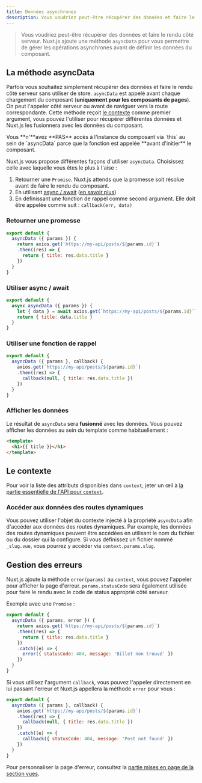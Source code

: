 ```yaml
---
title: Données asynchrones
description: Vous voudriez peut-être récupérer des données et faire le rendu côté serveur. Nuxt.js ajoute une méthode `asyncData` pour vous permettre de gérer les opérations asynchrones avant de définir les données du composant.
---
```


> Vous voudriez peut-être récupérer des données et faire le rendu côté serveur.
Nuxt.js ajoute une méthode `asyncData` pour vous permettre de gérer les opérations asynchrones avant de définir les données du composant.

## La méthode asyncData

Parfois vous souhaitez simplement récupérer des données et faire le rendu côté serveur sans utiliser de store.
`asyncData` est appelé avant chaque chargement du composant (**uniquement pour les composants de pages**).
On peut l'appeler côté serveur ou avant de naviguer vers la route correspondante.
Cette méthode reçoit [le contexte](/api#context) comme premier argument, vous pouvez l'utiliser pour récupérer différentes données et Nuxt.js les fusionnera avec les données du composant.

<div class="Alert Alert--orange">Vous **n'**avez **PAS** accès à l'instance du composant via `this` au sein de `asyncData` parce que la fonction est appelée **avant d'initier** le composant.</div>

Nuxt.js vous propose différentes façons d'utiliser `asyncData`. Choisissez celle avec laquelle vous êtes le plus à l'aise :

1. Retourner une `Promise`. Nuxt.js attends que la promesse soit résolue avant de faire le rendu du composant.
2. En utilisant [async / await](https://github.com/lukehoban/ecmascript-asyncawait) ([en savoir plus](https://zeit.co/blog/async-and-await))
3. En définissant une fonction de rappel comme second argument. Elle doit être appelée comme suit : `callback(err, data)`

### Retourner une promesse
```js
export default {
  asyncData ({ params }) {
    return axios.get(`https://my-api/posts/${params.id}`)
    .then((res) => {
      return { title: res.data.title }
    })
  }
}
```

### Utiliser async / await
```js
export default {
  async asyncData ({ params }) {
    let { data } = await axios.get(`https://my-api/posts/${params.id}`)
    return { title: data.title }
  }
}
```

### Utiliser une fonction de rappel
```js
export default {
  asyncData ({ params }, callback) {
    axios.get(`https://my-api/posts/${params.id}`)
    .then((res) => {
      callback(null, { title: res.data.title })
    })
  }
}
```

### Afficher les données

Le résultat de `asyncData` sera **fusionné** avec les données.
Vous pouvez afficher les données au sein du template comme habituellement :

```html
<template>
  <h1>{{ title }}</h1>
</template>
```

## Le contexte

Pour voir la liste des attributs disponibles dans `context`, jeter un œil à [la partie essentielle de l'API pour `context`](/api/context).

### Accéder aux données des routes dynamiques

Vous pouvez utiliser l'objet du contexte injecté à la propriété `asyncData` afin d'accéder aux données des routes dynamiques. Par example, les données des routes dynamiques peuvent être accédées en utilisant le nom du fichier ou du dossier qui la configure. Si vous définissez un fichier nommé `_slug.vue`, vous pourrez y accéder via `context.params.slug`.

## Gestion des erreurs

Nuxt.js ajoute la méthode `error(params)` au `context`, vous pouvez l'appeler pour afficher la page d'erreur. `params.statusCode` sera également utilisée pour faire le rendu avec le code de status approprié côté serveur.

Exemple avec une `Promise` :
```js
export default {
  asyncData ({ params, error }) {
    return axios.get(`https://my-api/posts/${params.id}`)
    .then((res) => {
      return { title: res.data.title }
    })
    .catch((e) => {
      error({ statusCode: 404, message: 'Billet non trouvé' })
    })
  }
}
```

Si vous utilisez l'argument `callback`, vous pouvez l'appeler directement en lui passant l'erreur et Nuxt.js appellera la méthode `error` pour vous :
```js
export default {
  asyncData ({ params }, callback) {
    axios.get(`https://my-api/posts/${params.id}`)
    .then((res) => {
      callback(null, { title: res.data.title })
    })
    .catch((e) => {
      callback({ statusCode: 404, message: 'Post not found' })
    })
  }
}
```

Pour personnaliser la page d'erreur, consultez la [partie mises en page de la section vues](/guide/views#mises-en-page).
